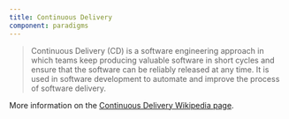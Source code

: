 ```yaml
---
title: Continuous Delivery
component: paradigms
---
```

> Continuous Delivery (CD) is a software engineering approach in which teams keep producing valuable software in short cycles and ensure that the software can be reliably released at any time. It is used in software development to automate and improve the process of software delivery.

More information on the [Continuous Delivery Wikipedia page](https://en.wikipedia.org/wiki/Continuous_delivery).
